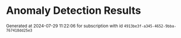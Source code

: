 # Anomaly Detection Results


<sup>Generated at 2024-07-29 11:22:06 for subscription with id `4913be3f-a345-4652-9bba-767418dd25e3`</sup>
